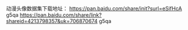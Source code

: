 动漫头像数据集下载地址： https://pan.baidu.com/share/init?surl=eSifHcA g5qa https://pan.baidu.com/share/link?shareid=4213798357&uk=706870674 g5qa
